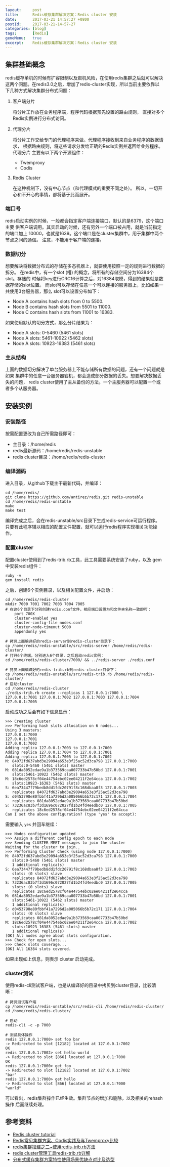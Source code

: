 ```yaml
---
layout:     post
title:      Redis缓存集群解决方案：Redis cluster 安装
date:       2017-03-21 14:57:27 +0800
postId:     2017-03-21-14-57-27
categories: [blog]
tags:       [Redis]
geneMenu:   true
excerpt:    Redis缓存集群解决方案：Redis cluster 安装
---
```


## 集群基础概念

redis缓存单机的时候有扩容限制以及宕机风险，在使用redis集群之后就可以解决
这两个问题。在redis3.0之后，增加了redis-cluster实现，所以当前主要依靠以
下几种方式解决集群分布式问题：

1. 客户端分片

    将分片工作放在业务程序端，程序代码根据预先设置的路由规则，
    直接对多个Redis实例进行分布式访问。

2. 代理分片

    将分片工作交给专门的代理程序来做。代理程序接收到来自业务程序的数据请求，
    根据路由规则，将这些请求分发给正确的Redis实例并返回给业务程序。代理分片
    主要有以下两个开源组件：
    - Twemproxy
    - Codis

3. Redis Cluster

    在这种机制下，没有中心节点（和代理模式的重要不同之处）。
    所以，一切开心和不开心的事情，都将基于此而展开。

### 端口号

redis启动实例的时候，一般都会指定客户端连接端口，默认的是6379，这个端口主要
供客户端调用。其实启动的时候，还有另外一个端口被占用，就是当前指定的端口加上
10000，也就是1639。这个端口是在cluster集群中，用于集群中两个节点之间的通信。
注意，不能用于客户端的连接。

### 数据切分

想要解决将数据分布式的存储在多态机器上，就要使用按照一定的规则进行数据的拆分。
在redis中，有一个slot (槽) 的概念，将所有的存储空间分为16384个slot。存储的
时候将key进行CRC16计算之后，对16384取模，得到的结果就是数据存储的slot位置。
而slot可以存储在任意一个可以连接的服务器上，比如如果一共使用3台服务器，那么
slot可以设置分布如下：

* Node A contains hash slots from 0 to 5500.
* Node B contains hash slots from 5501 to 11000.
* Node C contains hash slots from 11001 to 16383.

如果使用默认的切分方式，那么分片结果为：

* Node A slots: 0-5460 (5461 slots)
* Node A slots: 5461-10922 (5462 slots)
* Node A slots: 10923-16383 (5461 slots)


### 主从结构

上面的数据切分解决了单台服务器上不能存储所有数据的问题，还有一个问题就是如果
集群中的任意一台服务器宕机，都会造成部分数据的丢失。想要解决数据丢失的问题，
redis cluster使用了主从备份的方法。一个主服务器可以配置一个或者多个从服务器。

## 安装实例

### 安装路径

按需配置更改为自己所需路径即可：

* 主目录：/home/redis
* redis最新源码：/home/redis/redis-unstable
* redis cluster目录：/home/redis/redis-cluster

### 编译源码

进入目录，从github下载主干最新代码，并编译：

```
cd /home/redis/
git clone https://github.com/antirez/redis.git redis-unstable
cd /home/redis/redis-unstable
make
make test
```

编译完成之后，会在redis-unstable/src目录下生成redis-service可运行程序。
只要有此程序辅以相应的配置文件配置，就可以运行redis程序实现相关功能操作。

### 配置cluster

配置cluster使用到了redis-trib.rb工具，此工具需要系统安装了ruby，以及
gem中安装redis组件：

```
ruby -v
gem install redis
```

之后，创建6个实例目录，以及相关配置文件，并启动：

```
cd /home/redis/redis-cluster
mkdir 7000 7001 7002 7003 7004 7005
# 在这6个目录下分别创建redis.conf文件，相应端口设置为和文件夹名称一致即可：
    port 700X
    cluster-enabled yes
    cluster-config-file nodes.conf
    cluster-node-timeout 5000
    appendonly yes

# 拷贝上面编译好的redis-server到redis-cluster目录下：
cp /home/redis/redis-unstable/src/redis-server /home/redis/redis-cluster/
# 打开6个终端，分别进入6个目录，之后启动redis实例：
cd /home/redis/redis-cluster/7000/ && ../redis-server ./redis.conf

# 拷贝上面编译好的redis-trib.rb到redis-cluster目录下：
cp /home/redis/redis-unstable/src/redis-trib.rb /home/redis/redis-cluster/
# 启动cluster
cd /home/redis/redis-cluster
./redis-trib.rb create --replicas 1 127.0.0.1:7000 \
127.0.0.1:7001 127.0.0.1:7002 127.0.0.1:7003 127.0.0.1:7004 127.0.0.1:7005
```

启动成功之后会有如下信息显示：

```
>>> Creating cluster
>>> Performing hash slots allocation on 6 nodes...
Using 3 masters:
127.0.0.1:7000
127.0.0.1:7001
127.0.0.1:7002
Adding replica 127.0.0.1:7003 to 127.0.0.1:7000
Adding replica 127.0.0.1:7004 to 127.0.0.1:7001
Adding replica 127.0.0.1:7005 to 127.0.0.1:7002
M: 84072fd637abd3e29094a653e3f25ac52d3ca798 127.0.0.1:7000
   slots:0-5460 (5461 slots) master
M: 081da8052edae9a1b373569caa007733b47b50bd 127.0.0.1:7001
   slots:5461-10922 (5462 slots) master
M: 18c6ed2578cf04e44754ebc02ee04211f2e64cca 127.0.0.1:7002
   slots:10923-16383 (5461 slots) master
S: 6ea73447f79bedb8dd1fdc20791f8c168dbaa8f3 127.0.0.1:7003
   replicates 84072fd637abd3e29094a653e3f25ac52d3ca798
S: d0453790e80fbbf41a7296d2a005066b5b72c171 127.0.0.1:7004
   replicates 081da8052edae9a1b373569caa007733b47b50bd
S: 73236ac83b7f3d1696c072027fd1b24fd4eedbc0 127.0.0.1:7005
   replicates 18c6ed2578cf04e44754ebc02ee04211f2e64cca
Can I set the above configuration? (type 'yes' to accept):
```

需要输入 `yes` 并回车继续：

```
>>> Nodes configuration updated
>>> Assign a different config epoch to each node
>>> Sending CLUSTER MEET messages to join the cluster
Waiting for the cluster to join..
>>> Performing Cluster Check (using node 127.0.0.1:7000)
M: 84072fd637abd3e29094a653e3f25ac52d3ca798 127.0.0.1:7000
   slots:0-5460 (5461 slots) master
   1 additional replica(s)
S: 6ea73447f79bedb8dd1fdc20791f8c168dbaa8f3 127.0.0.1:7003
   slots: (0 slots) slave
   replicates 84072fd637abd3e29094a653e3f25ac52d3ca798
S: 73236ac83b7f3d1696c072027fd1b24fd4eedbc0 127.0.0.1:7005
   slots: (0 slots) slave
   replicates 18c6ed2578cf04e44754ebc02ee04211f2e64cca
M: 081da8052edae9a1b373569caa007733b47b50bd 127.0.0.1:7001
   slots:5461-10922 (5462 slots) master
   1 additional replica(s)
S: d0453790e80fbbf41a7296d2a005066b5b72c171 127.0.0.1:7004
   slots: (0 slots) slave
   replicates 081da8052edae9a1b373569caa007733b47b50bd
M: 18c6ed2578cf04e44754ebc02ee04211f2e64cca 127.0.0.1:7002
   slots:10923-16383 (5461 slots) master
   1 additional replica(s)
[OK] All nodes agree about slots configuration.
>>> Check for open slots...
>>> Check slots coverage...
[OK] All 16384 slots covered.
```

如果出现如上信息，则表示 cluster 启动完成。

### cluster测试

使用redis-cli测试客户端，也是从编译好的目录中拷贝到cluster目录，比较清晰：

```
# 拷贝测试客户端
cp /home/redis/redis-unstable/src/redis-cli /home/redis/redis-cluster/
cd /home/redis/redis-cluster/

# 启动
redis-cli -c -p 7000

# 测试具体操作
redis 127.0.0.1:7000> set foo bar
-> Redirected to slot [12182] located at 127.0.0.1:7002
OK
redis 127.0.0.1:7002> set hello world
-> Redirected to slot [866] located at 127.0.0.1:7000
OK
redis 127.0.0.1:7000> get foo
-> Redirected to slot [12182] located at 127.0.0.1:7002
"bar"
redis 127.0.0.1:7000> get hello
-> Redirected to slot [866] located at 127.0.0.1:7000
"world"
```

可以看出，redis集群操作已经生效。集群节点的增加和删除，以及相关的rehash操作
后面继续处理。

## 参考资料

* [Redis cluster tutorial](https://redis.io/topics/cluster-tutorial)
* [Redis常见集群方案、Codis实践及与Twemproxy比较](http://blog.csdn.net/mawming/article/details/52171116)
* [redis集群搭建之二~使用redis-trib.rb方法](http://blog.csdn.net/naixiyi/article/details/51339374)
* [redis cluster管理工具redis-trib.rb详解](http://blog.csdn.net/huwei2003/article/details/50973967)
* [分布式缓存集群方案特性使用场景优缺点对比及选型](https://my.oschina.net/tantexian/blog/685620)

